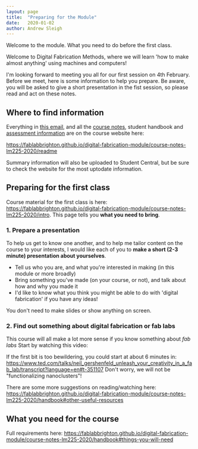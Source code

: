 ```yaml
---
layout: page
title:  "Preparing for the Module"
date:   2020-01-02
author: Andrew Sleigh
---
```


Welcome to the module. What you need to do before the first class.

<!--more-->

Welcome to Digital Fabrication Methods, where we will learn 'how to make almost anything' using machines and computers!

I'm looking forward to meeting you all for our first session on 4th February. Before we meet, here is some information to help you prepare. Be aware, you will be asked to give a short presentation in the fist session, so please read and act on these notes.

## Where to find information

Everything in [this email](https://fablabbrighton.github.io/digital-fabrication-module/course-notes-lm225-2020/prep), and all the [course notes](https://fablabbrighton.github.io/digital-fabrication-module/course-notes-lm225-2020/readme), student handbook and [assessment information](https://fablabbrighton.github.io/digital-fabrication-module/course-notes-lm225-2020/assessment) are on the course website here: 

<https://fablabbrighton.github.io/digital-fabrication-module/course-notes-lm225-2020/readme>

Summary information will also be uploaded to Student Central, but be sure to check the website for the most uptodate information.

## Preparing for the first class

Course material for the first class is here: <https://fablabbrighton.github.io/digital-fabrication-module/course-notes-lm225-2020/intro>. This page tells you **what you need to bring**. 


### 1. Prepare a presentation
To help us get to know one another, and to help me tailor content on the course to your interests, I would like each of you to **make a short (2-3 minute) presentation about yourselves**.

* Tell us who you are, and what you're interested in making (in this module or more broadly)
* Bring something you've made (on your course, or not), and talk about how and why you made it
* I'd like to know what you think you might be able to do with 'digital fabrication' if you have any ideas!

You don't need to make slides or show anything on screen.

### 2. Find out something about digital fabrication or fab labs 

This course will all make a lot more sense if you know something about *fab labs* Start by watching this video:

If the first bit is too bewildering, you could start at about 6 minutes in: <https://www.ted.com/talks/neil_gershenfeld_unleash_your_creativity_in_a_fab_lab/transcript?language=en#t-351107> Don't worry, we will not be "functionalizing nanoclusters"!

There are some more suggestions on reading/watching here: <https://fablabbrighton.github.io/digital-fabrication-module/course-notes-lm225-2020/handbook#other-useful-resources>



## What you need for the course

Full requirements here: <https://fablabbrighton.github.io/digital-fabrication-module/course-notes-lm225-2020/handbook#things-you-will-need>


